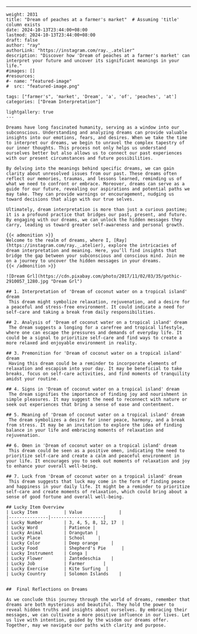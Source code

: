 ---
    weight: 2031
    title: "Dream of peaches at a farmer's market"  # Assuming 'title' column exists
    date: 2024-10-13T23:44:00+08:00
    lastmod: 2024-10-13T23:44:00+08:00
    draft: false
    author: "ray"
    authorLink: "https://instagram.com/ray._.atelier"
    description: "Discover how 'Dream of peaches at a farmer's market' can interpret your future and uncover its significant meanings in your life."
    #images: []
    #resources:
    #- name: "featured-image"
    #  src: "featured-image.png"
    
    tags: ["farmer's", 'market', 'Dream', 'a', 'of', 'peaches', 'at']
    categories: ["Dream Interpretation"]
    
    lightgallery: true
    ---
    
    Dreams have long fascinated humanity, serving as a window into our subconscious. Understanding and analyzing dreams can provide valuable insights into our emotions, fears, and desires. When we take the time to interpret our dreams, we begin to unravel the complex tapestry of our inner thoughts. This process not only helps us understand ourselves better but also allows us to connect our past experiences with our present circumstances and future possibilities.
    
    By delving into the meanings behind specific dreams, we can gain clarity about unresolved issues from our past. These dreams often reflect our memories, traumas, and lessons learned, reminding us of what we need to confront or embrace. Moreover, dreams can serve as a guide for our future, revealing our aspirations and potential paths we may take. They can provide warnings or encouragement, nudging us toward decisions that align with our true selves.
    
    Ultimately, dream interpretation is more than just a curious pastime; it is a profound practice that bridges our past, present, and future. By engaging with our dreams, we can unlock the hidden messages they carry, leading us toward greater self-awareness and personal growth.
    
    {{< admonition >}}
    Welcome to the realm of dreams, where I, [Ray](https://instagram.com/ray._.atelier), explore the intricacies of dream interpretation and meaning. Here, you’ll find insights that bridge the gap between your subconscious and conscious mind. Join me on a journey to uncover the hidden messages in your dreams.
    {{< /admonition >}}
    
    ![Dream Grl](https://cdn.pixabay.com/photo/2017/11/02/03/35/gothic-2910057_1280.jpg "Dream Grl")
    
    ## 1. Interpretation of 'Dream of coconut water on a tropical island' dream
     This dream might symbolize relaxation, rejuvenation, and a desire for a peaceful and stress-free environment. It could indicate a need for self-care and taking a break from daily responsibilities.
    
    ## 2. Analysis of 'Dream of coconut water on a tropical island' dream
     The dream suggests a longing for a carefree and tropical lifestyle, where one can escape the pressures and demands of everyday life. It could be a signal to prioritize self-care and find ways to create a more relaxed and enjoyable environment in reality.
    
    ## 3. Premonition for 'Dream of coconut water on a tropical island' dream
     Having this dream could be a reminder to incorporate elements of relaxation and escapism into your day. It may be beneficial to take breaks, focus on self-care activities, and find moments of tranquility amidst your routine.
    
    ## 4. Signs in 'Dream of coconut water on a tropical island' dream
     The dream signifies the importance of finding joy and nourishment in simple pleasures. It may suggest the need to reconnect with nature or seek out experiences that bring a sense of ease and contentment.
    
    ## 5. Meaning of 'Dream of coconut water on a tropical island' dream
     The dream symbolizes a desire for inner peace, harmony, and a break from stress. It may be an invitation to explore the idea of finding balance in your life and embracing moments of relaxation and rejuvenation.
    
    ## 6. Omen in 'Dream of coconut water on a tropical island' dream
     This dream could be seen as a positive omen, indicating the need to prioritize self-care and create a calm and peaceful environment in your life. It encourages you to seek out moments of relaxation and joy to enhance your overall well-being.
    
    ## 7. Luck from 'Dream of coconut water on a tropical island' dream
     This dream suggests that luck may come in the form of finding peace and happiness in your daily life. It might be a reminder to prioritize self-care and create moments of relaxation, which could bring about a sense of good fortune and overall well-being.
    
    ## Lucky Item Overview
    | Lucky Item          | Value              |
    |---------------|--------------------|
    | Lucky Number        | 3, 4, 5, 8, 12, 17  |
    | Lucky Word          | Patience |
    | Lucky Animal        | Orangutan |
    | Lucky Place         | School     |
    | Lucky Color         | Deep orange     |
    | Lucky Food          | Shepherd's Pie      |
    | Lucky Instrument    | Conga |
    | Lucky Flower        | Zantedeschia    |
    | Lucky Job           | Farmer       |
    | Lucky Exercise      | Kite Surfing  |
    | Lucky Country       | Solomon Islands    |
    
    
    ##  Final Reflections on Dreams
    
    As we conclude this journey through the world of dreams, remember that dreams are both mysterious and beautiful. They hold the power to reveal hidden truths and insights about ourselves. By embracing their messages, we can cultivate a more positive influence in our lives. Let us live with intention, guided by the wisdom our dreams offer. Together, may we navigate our paths with clarity and purpose.
    